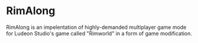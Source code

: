 # RimAlong
RimAlong is an impelentation of highly-demanded multiplayer game mode for Ludeon Studio's game called "Rimworld" in a form of game modification.
